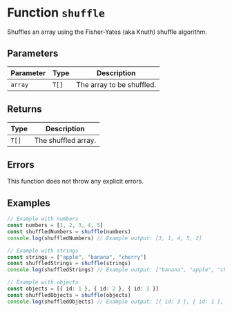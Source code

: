 # Function `shuffle`

Shuffles an array using the Fisher-Yates (aka Knuth) shuffle algorithm.

## Parameters

| Parameter | Type  | Description               |
| --------- | ----- | ------------------------- |
| `array`   | `T[]` | The array to be shuffled. |

## Returns

| Type  | Description         |
| ----- | ------------------- |
| `T[]` | The shuffled array. |

## Errors

This function does not throw any explicit errors.

## Examples

```typescript
// Example with numbers
const numbers = [1, 2, 3, 4, 5]
const shuffledNumbers = shuffle(numbers)
console.log(shuffledNumbers) // Example output: [3, 1, 4, 5, 2]

// Example with strings
const strings = ["apple", "banana", "cherry"]
const shuffledStrings = shuffle(strings)
console.log(shuffledStrings) // Example output: ["banana", "apple", "cherry"]

// Example with objects
const objects = [{ id: 1 }, { id: 2 }, { id: 3 }]
const shuffledObjects = shuffle(objects)
console.log(shuffledObjects) // Example output: [{ id: 3 }, { id: 1 }, { id: 2 }]
```
